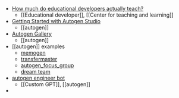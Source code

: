 - [How much do educational developers actually teach?](https://beyondthescope.substack.com/p/how-much-do-educational-developers?trk=feed_main-feed-card_reshare_feed-article-content)
	- [[Educational developer]], [[Center for teaching and learning]]
- [Getting Started with Autogen Studio](https://microsoft.github.io/autogen/docs/autogen-studio/getting-started/)
	- [[autogen]]
- [Autogen Gallery](https://microsoft.github.io/autogen/docs/Gallery/)
	- [[autogen]]
- [[autogen]] examples
	- [memogen](https://github.com/Josephrp/memogen/)
	- [transfermaster](https://github.com/neha26pp/TM_AutoGen)
	- [autogen_focus_group](https://github.com/msamylea/autogen_focus_group)
	- [dream team](https://github.com/yanivvak/dream-team)
- [autogen engineer bot](https://chatgpt.com/g/g-Y50TY4F35-autogen-engineer)
	- [[Custom GPT]], [[autogen]]
-